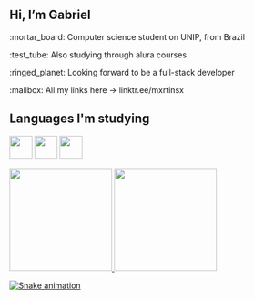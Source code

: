## Hi, I’m Gabriel

<p>:mortar_board: Computer science student on UNIP, from Brazil</p>
<p>:test_tube: Also studying through alura courses </p>
<p>:ringed_planet: Looking forward to be a full-stack developer</p> 
<p>:mailbox: All my links here -> linktr.ee/mxrtinsx </p>

## Languages I'm studying
<img loading="lazy" src="https://cdn.jsdelivr.net/gh/devicons/devicon@latest/icons/javascript/javascript-original.svg" width="40" height="40" /> <img loading="lazy" src="https://cdn.jsdelivr.net/gh/devicons/devicon@latest/icons/java/java-original.svg" width="40" height="40"  /> <img loading="lazy" src="https://cdn.jsdelivr.net/gh/devicons/devicon@latest/icons/python/python-plain-wordmark.svg" width="40" height="40" />
<div>
<a href="https://github.com/mxrtinsx">
<img loading="lazy" height="180em" src="https://github-readme-stats.vercel.app/api/top-langs/?username=mxrtinsx&layout=compact&langs_count=7&theme=dracula"/>
<img loading="lazy" height="180em" src="https://github-readme-stats.vercel.app/api?username=mxrtinsx&show_icons=true&theme=dracula&include_all_commits=true&count_private=true"/>
</div>


![Snake animation](https://github.com/mxrtinsx/mxrtinsx/blob/output/github-contribution-grid-snake.svg)
